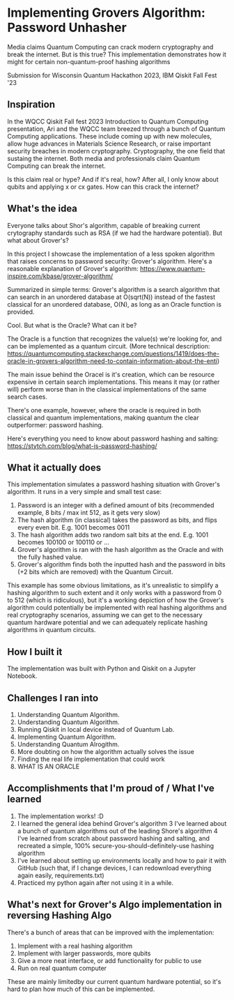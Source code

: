 # Implementing Grovers Algorithm: Password Unhasher
Media claims Quantum Computing can crack modern cryptography and break the internet. But is this true? This implementation demonstrates how it might for certain non-quantum-proof hashing algorithms

Submission for Wisconsin Quantum Hackathon 2023, IBM Qiskit Fall Fest '23


## Inspiration
In the WQCC Qiskit Fall fest 2023 Introduction to Quantum Computing presentation, Ari and the WQCC team breezed through a bunch of Quantum Computing applications. These include coming up with new molecules, allow huge advances in Materials Science Research, or raise important security breaches in modern cryptography. Cryptography, the one field that sustaing the internet. Both media and professionals claim Quantum Computing can break the internet. 

Is this claim real or hype? And if it's real, how? After all, I only know about qubits and applying x or cx gates. How can this crack the internet?


## What's the idea
Everyone talks about Shor's algorithm, capable of breaking current crytography standards such as RSA (if we had the hardware potential). But what about Grover's?

In this project I showcase the implementation of a less spoken algorithm that raises concerns to password security: Grover's algorithm. Here's a reasonable explanation of Grover's algorithm: https://www.quantum-inspire.com/kbase/grover-algorithm/


Summarized in simple terms:
Grover's algorithm is a search algorithm that can search in an unordered database at O(sqrt(N)) instead of the fastest classical for an unordered database, O(N), as long as an Oracle function is provided.

Cool. But what is the Oracle? What can it be?

The Oracle is a function that recognizes the value(s) we're looking for, and can be implemented as a quantum circuit. 
(More technical description: https://quantumcomputing.stackexchange.com/questions/1419/does-the-oracle-in-grovers-algorithm-need-to-contain-information-about-the-enti)

The main issue behind the Oracel is it's creation, which can be resource expensive in certain search implementations. This means it may (or rather will) perform worse than in the classical implementations of the same search cases. 

There's one example, however, where the oracle is required in both classical and quantum implementations, making quantum the clear outperformer: password hashing.

 
Here's everything you need to know about password hashing and salting: https://stytch.com/blog/what-is-password-hashing/



## What it actually does
This implementation simulates a password hashing situation with Grover's algorithm. It runs in a very simple and small test case:

1. Password is an integer with a defined amount of bits (recommended example, 8 bits / max int 512, as it gets very slow)
2. The hash algorithm (in classical) takes the password as bits, and flips every even bit. E.g. 1001 becomes 0011
3. The hash algorithm adds two random salt bits at the end. E.g. 1001 becomes 100100 or 100110 or ...
4. Grover's algorithm is ran with the hash algorithm as the Oracle and with the fully hashed value.
5. Grover's algorithm finds both the inputted hash and the password in bits (+2 bits which are removed) with the Quantum Circuit.

This example has some obvious limitations, as it's unrealistic to simplify a hashing algorithm to such extent and it only works with a password from 0 to 512 (which is ridiculous), but it's a working depiction of how the Grover's algorithm could potentially be implemented with real hashing algorithms and real cryptography scenarios, assuming we can get to the necessary quantum hardware potential and we can adequately replicate hashing algorithms in quantum circuits.


## How I built it
The implementation was built with Python and Qiskit on a Jupyter Notebook. 


## Challenges I ran into
1. Understanding Quantum Algorithm.
2. Understanding Quantum Algorithm.
3. Running Qiskit in local device instead of Quantum Lab.
4. Implementing Quantum Algorithm.
5. Understanding Quantum Alrogithm.
6. More doubting on how the algorithm actually solves the issue
7. Finding the real life implementation that could work
8. WHAT IS AN ORACLE


## Accomplishments that I'm proud of / What I've learned
1. The implementation works! :D
2. I learned the general idea behind Grover's algorithm
3 I've learned about a bunch of quantum algorithms out of the leading Shore's algorithm
4 I've learned from scratch about password hashing and salting, and recreated a simple, 100% secure-you-should-definitely-use hashing algorithm
5. I've learned about setting up environments locally and how to pair it with GitHub (such that, if I change devices, I can redownload everything again easily, requirements.txt)
6. Practiced my python again after not using it in a while. 


## What's next for Grover's Algo implementation in reversing Hashing Algo
There's a bunch of areas that can be improved with the implementation:
1. Implement with a real hashing algorithm
2. Implement with larger passwords, more qubits
3. Give a more neat interface, or add functionality for public to use
4. Run on real quantum computer

These are mainly limitedby our current quantum hardware potential, so it's hard to plan how much of this can be implemented.

